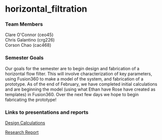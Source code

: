 # horizontal_filtration

### Team Members
Clare O'Connor (ceo45)  
Chris Galantino (crg226)  
Corson Chao (cac468)  

### Semester Goals
Our goals for the semester are to begin design and fabrication of a horizontal flow filter. This will involve characterization of key parameters, using Fusion360 to make a model of the system, and fabrication of a prototype. As of the end of February, we have completed initial calculations and are beginning the model (using what Ethan have Rose have created as templates) in Fusion360. Over the next few days we hope to begin fabricating the prototype!

### Links to presentations and reports
[Design Calculations](https://github.com/AguaClara/horizontal_filtration/blob/master/DimensionalAnalysis.md)

[Research Report](https://github.com/AguaClara/horizontal_filtration/blob/master/Horizontal%20Filtration%20Spring%202018.md)
